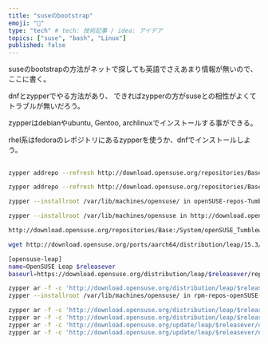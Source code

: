 ```yaml
---
title: "suseのbootstrap"
emoji: "🍣"
type: "tech" # tech: 技術記事 / idea: アイデア
topics: ["suse", "bash", "Linux"]
published: false
---
```


suseのbootstrapの方法がネットで探しても英語でさえあまり情報が無いので、
ここに書く。

dnfとzypperでやる方法があり、
できればzypperの方がsuseとの相性がよくてトラブルが無いだろう。

zypperはdebianやubuntu, Gentoo, archlinuxでインストールする事ができる。

rhel系はfedoraのレポジトリにあるzypperを使うか、dnfでインストールしよう。

## 


```bash
zypper addrepo --refresh http://download.opensuse.org/repositories/Base:/System/15.4/Base:System.repo

zypper addrepo --refresh http://download.opensuse.org/repositories/Base:/System/openSUSE_Tumbleweed/Base:System.repo

zypper --installroot /var/lib/machines/opensuse/ in openSUSE-repos-Tumbleweed

zypper --installroot /var/lib/machines/opensuse in http://download.opensuse.org/distribution/leap/15.4/repo/oss/x86_64/openSUSE-release-15.4-lp154.153.1.x86_64.rpm

http://download.opensuse.org/repositories/Base:/System/openSUSE_Tumbleweed/x86_64/openSUSE-signkey-cert-20210928-7.29.x86_64.rpm

wget http://download.opensuse.org/ports/aarch64/distribution/leap/15.3/appliances/opensuse-leap-dnf-image.x86_64-networkd-dnf.tar.xz

```

```bash
[opensuse-leap]
name=OpenSUSE Leap $releasever
baseurl=https://download.opensuse.org/distribution/leap/$releasever/repo/oss/
```

```bash
zypper ar -f -c 'http://download.opensuse.org/distribution/leap/$releasever/repo/oss' repo-oss
zypper --installroot /var/lib/machines/opensuse/ in rpm-repos-openSUSE-Leap systemd systemd-network bash zypper util-linux
```


```bash
zypper ar -f -c 'http://download.opensuse.org/distribution/leap/$releasever/repo/oss' repo-oss
zypper ar -f -c 'http://download.opensuse.org/distribution/leap/$releasever/repo/non-oss' repo-non-oss
zypper ar -f -c 'http://download.opensuse.org/update/leap/$releasever/oss' repo-oss-update
zypper ar -f -c 'http://download.opensuse.org/update/leap/$releasever/non-oss' repo-non-oss-update
```
